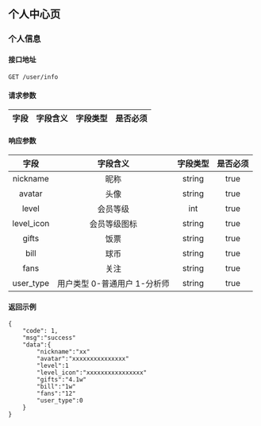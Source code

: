 ## 个人中心页

### 个人信息

#### 接口地址

``
GET /user/info
``

#### 请求参数

| 字段 | 字段含义 | 字段类型 | 是否必须 |
|:----:|:----:|:----:|:----:|

#### 响应参数

| 字段 | 字段含义 | 字段类型 | 是否必须 |
|:----:|:----:|:----:|:----:|
| nickname | 昵称 | string | true |
| avatar | 头像 | string | true |
| level | 会员等级 | int | true |
| level_icon | 会员等级图标 | string | true |
| gifts | 饭票 | string | true |
| bill | 球币 | string | true |
| fans | 关注 | string | true |
| user_type | 用户类型 0-普通用户 1-分析师 | string | true |

#### 返回示例
````
{
    "code": 1,
    "msg":"success"
    "data":{
        "nickname":"xx"
        "avatar":"xxxxxxxxxxxxxxx"
        "level":1
        "level_icon":"xxxxxxxxxxxxxxxx"
        "gifts":"4.1w"
        "bill":"1w"
        "fans":"12"
        "user_type":0
    }
}
````
